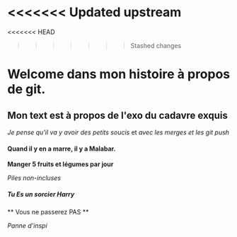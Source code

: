 <<<<<<< Updated upstream
=======
<<<<<<< HEAD
>>>>>>> Stashed changes
# Welcome dans mon histoire à propos de git.

## Mon text est à propos de l'exo du cadavre exquis

 _Je pense qu'il va y avoir des petits soucis_ et *avec les merges et les git push*


#### Quand il y en a marre, il y a Malabar.

**Manger 5 fruits et légumes par jour**

*Piles non-incluses*

##### Tu Es un sorcier Harry

** Vous ne passerez PAS **

*Panne d'inspi*



